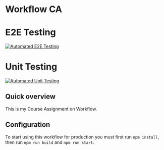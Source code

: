# Workflow CA

# E2E Testing

[![Automated E2E Testing](https://github.com/Tactikerl/workflow/actions/workflows/e2e-test.yml/badge.svg?branch=master)](https://github.com/Tactikerl/workflow/actions/workflows/e2e-test.yml)

# Unit Testing

[![Automated Unit Testing](https://github.com/Tactikerl/workflow/actions/workflows/unit-test.yml/badge.svg?branch=master)](https://github.com/Tactikerl/workflow/actions/workflows/unit-test.yml)

## Quick overview

This is my Course Assignment on Workflow.

## Configuration

To start using this workflow for production you must first run `npm install`,
then run `npm run build` and `npm run start`.
